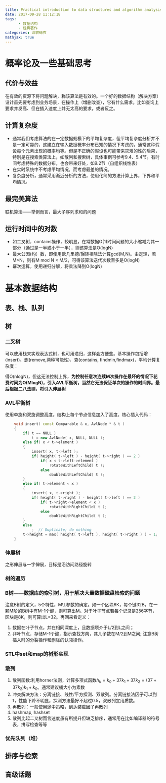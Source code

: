 ```yaml
---
title: Practical introduction to data structures and algorithm analysis
date: 2017-09-28 11:12:18
tags:
      - 数据结构
      - 经典著作
categories: 深耕码农
mathjax: true
---
```


# 概率论及一些基础思考
## 代价与效益
在有效的资源下将问题解决，称该算法是有效的。一个好的数据结构（解决方案）设计首先要考虑到业务场景，在操作上（增删改查），它有什么需求。比如查询上要求并发高、但在插入速度上并无太高的要求，或者反之。
## 计算复杂度
* 通常我们考虑算法的在一定数据规模下的平均复杂度，但平均复杂度分析并不是一定可靠的，这建立在输入数据概率分布已知的情况下考虑的，通常这种假设每个元素出现的概率均等。但是不正确的假设也可能带来灾难的性的后果，特别是在搜索类算法上，如散列和搜索树，具体事例可参考9.4、5.4节。有时间考虑特殊的数据分布，也会带来好处，如9.2节（自组织线性表）
* 在实时系统中不考虑平均情况，而考虑最差的情况。
* 复杂度分析，通常采用渐近分析的方法，使用化简的方法计算上界，下界和平均情况。

## 最完美算法
联机算法——举例而言，最大子序列求和的问题
## 运行时间中的对数
* 如二叉树，contains操作，较明显，在常数据O(1)时间问题的大小缩减为其一部分（通过是一半或小于一半），则该算法是O(logN)
* 最大公因(约）数，即使用欧几里德/辗转相除法计算gcd(M,N)。由定理，若M>N，则有M mod N < M/2，可得该算法迭代次数至多是O(logN)
* 幂次运算，使用递归分解，将乘法降到O(logN)

# 基本数据结构
## 表、栈、队列
## 树

### 二叉树

可以使用栈来实现表达式树，也可用递归，这样会方便些。基本操作包括增(insert)、删(remove,两种可能性)、查(contains, findmin,findmax)，平均计算复杂度：

得O(nlogN)，但这无法控制上界，**为控制任意次连续M次操作在最坏的情况下花费时间为O(MlogN)，引入AVL平衡树，当然它无法保证单次的操作的时间界。最后根据二八法则，将引入伸展树**
### AVL平衡树

  使用单旋和双旋调整高度，结构上每个节点信息加入了高度。核心插入代码：
```C++
    void insert( const Comparable & x, AvlNode * & t )
    {
        if( t == NULL )
            t = new AvlNode( x, NULL, NULL );
        else if( x < t->element )
        {
            insert( x, t->left );
            if( height( t->left ) - height( t->right ) == 2 )
                if( x < t->left->element )
                    rotateWithLeftChild( t );
                else
                    doubleWithLeftChild( t );
        }
        else if( t->element < x )
        {
            insert( x, t->right );
            if( height( t->right ) - height( t->left ) == 2 )
                if( t->right->element < x )
                    rotateWithRightChild( t );
                else
                    doubleWithRightChild( t );
        }
        else
            ;  // Duplicate; do nothing
        t->height = max( height( t->left ), height( t->right ) ) + 1;
    }
```
### 伸展树
之形伸展与一字伸展，目标是沿访问路径旋转  
### 树的遍历
### B树——数据库的索引树，用于解决大量数据磁盘检索的问题
注意B树的定义，5个特性，M\L参数的确定。如一个区块8K，每个键32B，在一颗M阶的B树中有M-1个键，则可算出M。对于叶子节点若每个记录是256字节，区块是8K，则可算出L=32。再回来看定义：
1. 数据在叶子节点，并在相同深度上，且数据项介于L/2到L之间；
2. 非叶节点，存储M-1个键，指示查找方向，其儿子数在M/2到M之间;
注意B树插入时的分裂操作和删除的认领操作。

### STL中set和map的树形实现
### 散列
1. 散列函数:利用horner法则，计算多项式函数$h_k=k_0+37k_1+37k_2=(37+37k_2)k_1+k_0$。通常建议桶大小为素数
2. 冲突解决方法：分离链接、线性/平方探测、双散列。分离链接法因子可以到1，性能下降不明显，探测方法最好不超过0.5，双散列宜用质数。
3. 再散列：一般使用途中策略，到达装载因子再散列
4. hashmap, hashset
5. 散列比起二叉树而言速度虽有所提升但缺乏排序，通常用在比如编译器的符号表，拼写检查等等  

### 优先队列（堆）

##  排序与检索
## 高级话题
